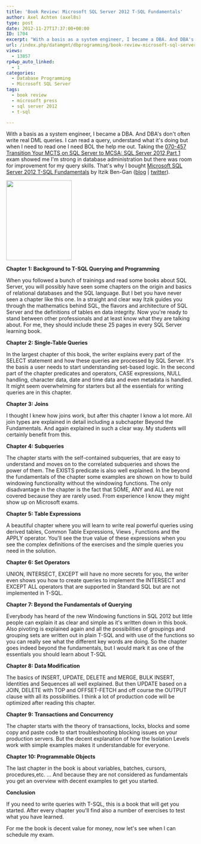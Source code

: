 ```yaml
---
title: 'Book Review: Microsoft SQL Server 2012 T-SQL Fundamentals'
author: Axel Achten (axel8s)
type: post
date: 2012-11-27T17:37:00+00:00
ID: 1704
excerpt: "With a basis as a system engineer, I became a DBA. And DBA's don't often write real DML queries. I can read a query, understand what it's doing but when I need to read one I need BOL the help me out. Taking the 070-457 Transition Your MCTS on SQL Server&hellip;"
url: /index.php/datamgmt/dbprogramming/book-review-microsoft-sql-server-1/
views:
  - 13857
rp4wp_auto_linked:
  - 1
categories:
  - Database Programming
  - Microsoft SQL Server
tags:
  - book review
  - microsoft press
  - sql server 2012
  - t-sql

---
```

With a basis as a system engineer, I became a DBA. And DBA's don't often write real DML queries. I can read a query, understand what it's doing but when I need to read one I need BOL the help me out. Taking the [070-457 Transition Your MCTS on SQL Server to MCSA: SQL Server 2012,Part 1][1] exam showed me I'm strong in database administration but there was room for improvement for my query skills. That's why I bought [Microsoft SQL Server 2012 T-SQL Fundamentals][2] by Itzik Ben-Gan ([blog][3] | [twitter][4]).

<div class="image_block">
  <a href="http://shop.oreilly.com/product/0790145321978.do"><img alt="" src="https://lessthandot.z19.web.core.windows.net/wp-content/uploads/blogs/DataMgmt/Axel8s/BRTsql.jpg?mtime=1354044858" width="175" height="214" /></a>
</div>

**Chapter 1: Background to T-SQL Querying and Programming**
  
When you followed a bunch of trainings and read some books about SQL Server, you will possibly have seen some chapters on the origin and basics of relational databases and the SQL language. But I bet you have never seen a chapter like this one. In a straight and clear way Itzik guides you through the mathematics behind SQL, the flavors and architecture of SQL Server and the definitions of tables en data integrity. Now you're ready to stand between other professionals and at least know what they are talking about. For me, they should include these 25 pages in every SQL Server learning book.

**Chapter 2: Single-Table Queries**
  
In the largest chapter of this book, the writer explains every part of the SELECT statement and how these queries are processed by SQL Server. It's the basis a user needs to start understanding set-based logic. In the second part of the chapter predicates and operators, CASE expressions, NULL handling, character data, date and time data and even metadata is handled. It might seem overwhelming for starters but all the essentials for writing queries are in this chapter.

**Chapter 3: Joins**
  
I thought I knew how joins work, but after this chapter I know a lot more. All join types are explained in detail including a subchapter Beyond the Fundamentals. And again explained in such a clear way. My students will certainly benefit from this.

**Chapter 4: Subqueries**
  
The chapter starts with the self-contained subqueries, that are easy to understand and moves on to the correlated subqueries and shows the power of them. The EXISTS predicate is also well explained. In the beyond the fundamentals of the chapter some examples are shown on how to build windowing functionality without the windowing functions. The only disadvantage in the chapter is the fact that SOME, ANY and ALL are not covered because they are rarely used. From experience I know they might show up on Microsoft exams.

**Chapter 5: Table Expressions**
  
A beautiful chapter where you will learn to write real powerful queries using derived tables, Common Table Expressions, Views , Functions and the APPLY operator. You'll see the true value of these expressions when you see the complex definitions of the exercises and the simple queries you need in the solution.

**Chapter 6: Set Operators**
  
UNION, INTERSECT, EXCEPT will have no more secrets for you, the writer even shows you how to create queries to implement the INTERSECT and EXCEPT ALL operators that are supported in Standard SQL but are not implemented in T-SQL.

**Chapter 7: Beyond the Fundamentals of Querying**
  
Everybody has heard of the new Windowing functions in SQL 2012 but little people can explain it as clear and simple as it's written down in this book. Also pivoting is explained again and all the possibilities of groupings and grouping sets are written out in plain T-SQL and with use of the functions so you can really see what the different key words are doing. So the chapter goes indeed beyond the fundamentals, but I would mark it as one of the essentials you should learn about T-SQL

**Chapter 8: Data Modification**
  
The basics of INSERT, UPDATE, DELETE and MERGE, BULK INSERT, Identities and Sequences all well explained. But then UPDATE based on a JOIN, DELETE with TOP and OFFSET-FETCH and off course the OUTPUT clause with all its possibilities. I think a lot of production code will be optimized after reading this chapter.

**Chapter 9: Transactions and Concurrency**
  
The chapter starts with the theory of transactions, locks, blocks and some copy and paste code to start troubleshooting blocking issues on your production servers. But the decent explanation of how the Isolation Levels work with simple examples makes it understandable for everyone.

**Chapter 10: Programmable Objects**
  
The last chapter in the book is about variables, batches, cursors, procedures,etc. ... And because they are not considered as fundamentals you get an overview with decent examples to get you started. 

**Conclusion**
  
If you need to write queries with T-SQL, this is a book that will get you started. After every chapter you'll find also a number of exercises to test what you have learned.

For me the book is decent value for money, now let's see when I can schedule my exam.

 [1]: http://www.microsoft.com/learning/en/us/exam.aspx?ID=70-457
 [2]: http://shop.oreilly.com/product/0790145321978.do
 [3]: http://tsql.solidq.com/
 [4]: https://twitter.com/ItzikBenGan